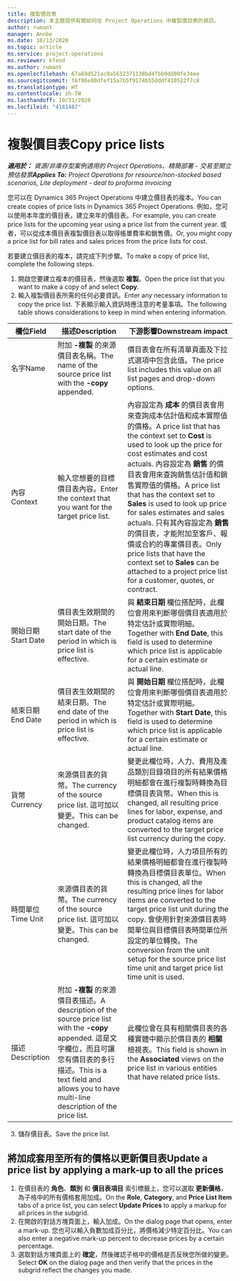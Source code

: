 ```yaml
---
title: 複製價目表
description: 本主題提供有關如何在 Project Operations 中複製價目表的資訊。
author: rumant
manager: Annbe
ms.date: 10/13/2020
ms.topic: article
ms.service: project-operations
ms.reviewer: kfend
ms.author: rumant
ms.openlocfilehash: 67a69d521ac0a5632371138bd4fbb9dd00fe34ee
ms.sourcegitcommit: f6f86e80dfef15a7b5f9174b55dddf410522f7c8
ms.translationtype: HT
ms.contentlocale: zh-TW
ms.lasthandoff: 10/31/2020
ms.locfileid: "4181487"
---
```

# <a name="copy-price-lists"></a><span data-ttu-id="fbdc7-103">複製價目表</span><span class="sxs-lookup"><span data-stu-id="fbdc7-103">Copy price lists</span></span>

<span data-ttu-id="fbdc7-104">_**適用於：** 資源/非庫存型案例適用的 Project Operations、精簡部署 - 交易至開立預估發票_</span><span class="sxs-lookup"><span data-stu-id="fbdc7-104">_**Applies To:** Project Operations for resource/non-stocked based scenarios, Lite deployment - deal to proforma invoicing_</span></span>

<span data-ttu-id="fbdc7-105">您可以在 Dynamics 365 Project Operations 中建立價目表的複本。</span><span class="sxs-lookup"><span data-stu-id="fbdc7-105">You can create copies of price lists in Dynamics 365 Project Operations.</span></span> <span data-ttu-id="fbdc7-106">例如，您可以使用本年度的價目表，建立來年的價目表。</span><span class="sxs-lookup"><span data-stu-id="fbdc7-106">For example, you can create price lists for the upcoming year using a price list from the current year.</span></span>  <span data-ttu-id="fbdc7-107">或者，可以從成本價目表複製價目表以取得帳單費率和銷售價。</span><span class="sxs-lookup"><span data-stu-id="fbdc7-107">Or, you might copy a price list for bill rates and sales prices from the price lists for cost.</span></span> 

<span data-ttu-id="fbdc7-108">若要建立價目表的複本，請完成下列步驟。</span><span class="sxs-lookup"><span data-stu-id="fbdc7-108">To make a copy of price list, complete the following steps.</span></span>

1. <span data-ttu-id="fbdc7-109">開啟您要建立複本的價目表，然後選取 **複製**。</span><span class="sxs-lookup"><span data-stu-id="fbdc7-109">Open the price list that you want to make a copy of and select **Copy**.</span></span>
2. <span data-ttu-id="fbdc7-110">輸入複製價目表所需的任何必要資訊。</span><span class="sxs-lookup"><span data-stu-id="fbdc7-110">Enter any necessary information to copy the price list.</span></span> <span data-ttu-id="fbdc7-111">下表顯示輸入資訊時應注意的考量事項。</span><span class="sxs-lookup"><span data-stu-id="fbdc7-111">The following table shows considerations to keep in mind when entering information.</span></span>

| <span data-ttu-id="fbdc7-112">欄位</span><span class="sxs-lookup"><span data-stu-id="fbdc7-112">Field</span></span> | <span data-ttu-id="fbdc7-113">描述</span><span class="sxs-lookup"><span data-stu-id="fbdc7-113">Description</span></span> | <span data-ttu-id="fbdc7-114">下游影響</span><span class="sxs-lookup"><span data-stu-id="fbdc7-114">Downstream impact</span></span> |
| --- | --- | --- |
| <span data-ttu-id="fbdc7-115">名字</span><span class="sxs-lookup"><span data-stu-id="fbdc7-115">Name</span></span> | <span data-ttu-id="fbdc7-116">附加 **-複製** 的來源價目表名稱。</span><span class="sxs-lookup"><span data-stu-id="fbdc7-116">The name of the source price list with the **-copy** appended.</span></span> | <span data-ttu-id="fbdc7-117">價目表會在所有清單頁面及下拉式選項中包含此值。</span><span class="sxs-lookup"><span data-stu-id="fbdc7-117">The price list includes this value on all list pages and drop-down options.</span></span> |
| <span data-ttu-id="fbdc7-118">內容</span><span class="sxs-lookup"><span data-stu-id="fbdc7-118">Context</span></span> | <span data-ttu-id="fbdc7-119">輸入您想要的目標價目表內容。</span><span class="sxs-lookup"><span data-stu-id="fbdc7-119">Enter the context that you want for the target price list.</span></span> | <span data-ttu-id="fbdc7-120">內容設定為 **成本** 的價目表會用來查詢成本估計值和成本實際值的價格。</span><span class="sxs-lookup"><span data-stu-id="fbdc7-120">A price list that has the context set to **Cost** is used to look up the price for cost estimates and cost actuals.</span></span> <span data-ttu-id="fbdc7-121">內容設定為 **銷售** 的價目表會用來查詢銷售估計值和銷售實際值的價格。</span><span class="sxs-lookup"><span data-stu-id="fbdc7-121">A price list that has the context set to **Sales** is used to look up price for sales estimates and sales actuals.</span></span> <span data-ttu-id="fbdc7-122">只有其內容設定為 **銷售** 的價目表，才能附加至客戶、報價或合約的專案價目表。</span><span class="sxs-lookup"><span data-stu-id="fbdc7-122">Only price lists that have the context set to **Sales** can be attached to a project price list for a customer, quotes, or contract.</span></span> |
| <span data-ttu-id="fbdc7-123">開始日期</span><span class="sxs-lookup"><span data-stu-id="fbdc7-123">Start Date</span></span> | <span data-ttu-id="fbdc7-124">價目表生效期間的開始日期。</span><span class="sxs-lookup"><span data-stu-id="fbdc7-124">The start date of the period in which is price list is effective.</span></span> | <span data-ttu-id="fbdc7-125">與 **結束日期** 欄位搭配時，此欄位會用來判斷哪個價目表適用於特定估計或實際明細。</span><span class="sxs-lookup"><span data-stu-id="fbdc7-125">Together with **End Date**, this field is used to determine which price list is applicable for a certain estimate or actual line.</span></span> |
| <span data-ttu-id="fbdc7-126">結束日期</span><span class="sxs-lookup"><span data-stu-id="fbdc7-126">End Date</span></span> | <span data-ttu-id="fbdc7-127">價目表生效期間的結束日期。</span><span class="sxs-lookup"><span data-stu-id="fbdc7-127">The end date of the period in which is price list is effective.</span></span> | <span data-ttu-id="fbdc7-128">與 **開始日期** 欄位搭配時，此欄位會用來判斷哪個價目表適用於特定估計或實際明細。</span><span class="sxs-lookup"><span data-stu-id="fbdc7-128">Together with **Start Date**, this field is used to determine which price list is applicable for a certain estimate or actual line.</span></span> |
| <span data-ttu-id="fbdc7-129">貨幣</span><span class="sxs-lookup"><span data-stu-id="fbdc7-129">Currency</span></span> | <span data-ttu-id="fbdc7-130">來源價目表的貨幣。</span><span class="sxs-lookup"><span data-stu-id="fbdc7-130">The currency of the source price list.</span></span> <span data-ttu-id="fbdc7-131">這可加以變更。</span><span class="sxs-lookup"><span data-stu-id="fbdc7-131">This can be changed.</span></span> | <span data-ttu-id="fbdc7-132">變更此欄位時，人力、費用及產品類別目錄項目的所有結果價格明細都會在進行複製時轉換為目標價目表貨幣。</span><span class="sxs-lookup"><span data-stu-id="fbdc7-132">When this is changed, all resulting price lines for labor, expense, and product catalog items are converted to the target price list currency during the copy.</span></span> |
| <span data-ttu-id="fbdc7-133">時間單位</span><span class="sxs-lookup"><span data-stu-id="fbdc7-133">Time Unit</span></span> | <span data-ttu-id="fbdc7-134">來源價目表的貨幣。</span><span class="sxs-lookup"><span data-stu-id="fbdc7-134">The currency of the source price list.</span></span> <span data-ttu-id="fbdc7-135">這可加以變更。</span><span class="sxs-lookup"><span data-stu-id="fbdc7-135">This can be changed.</span></span> | <span data-ttu-id="fbdc7-136">變更此欄位時，人力項目所有的結果價格明細都會在進行複製時轉換為目標價目表單位。</span><span class="sxs-lookup"><span data-stu-id="fbdc7-136">When this is changed, all the resulting price lines for labor items are converted to the target price list unit during the copy.</span></span> <span data-ttu-id="fbdc7-137">會使用針對來源價目表時間單位與目標價目表時間單位所設定的單位轉換。</span><span class="sxs-lookup"><span data-stu-id="fbdc7-137">The conversion from the unit setup for the source price list time unit and target price list time unit is used.</span></span> |
| <span data-ttu-id="fbdc7-138">描述</span><span class="sxs-lookup"><span data-stu-id="fbdc7-138">Description</span></span> | <span data-ttu-id="fbdc7-139">附加 **-複製** 的來源價目表描述。</span><span class="sxs-lookup"><span data-stu-id="fbdc7-139">A description of the source price list with the **-copy** appended.</span></span> <span data-ttu-id="fbdc7-140">這是文字欄位，而且可讓您有價目表的多行描述。</span><span class="sxs-lookup"><span data-stu-id="fbdc7-140">This is a text field and allows you to have multi-line description of the price list.</span></span> | <span data-ttu-id="fbdc7-141">此欄位會在具有相關價目表的各種實體中顯示於價目表的 **相關** 檢視表。</span><span class="sxs-lookup"><span data-stu-id="fbdc7-141">This field is shown in the **Associated** views on the price list in various entities that have related price lists.</span></span> |

3. <span data-ttu-id="fbdc7-142">儲存價目表。</span><span class="sxs-lookup"><span data-stu-id="fbdc7-142">Save the price list.</span></span> 

## <a name="update-a-price-list-by-applying-a-mark-up-to-all-the-prices"></a><span data-ttu-id="fbdc7-143">將加成套用至所有的價格以更新價目表</span><span class="sxs-lookup"><span data-stu-id="fbdc7-143">Update a price list by applying a mark-up to all the prices</span></span>

1. <span data-ttu-id="fbdc7-144">在價目表的 **角色**、**類別** 和 **價目表項目** 索引標籤上，您可以選取 **更新價格**，為子格中的所有價格套用加成。</span><span class="sxs-lookup"><span data-stu-id="fbdc7-144">On the **Role**, **Category**, and **Price List Item** tabs of a price list, you can select **Update Prices** to apply a markup for all prices in the subgrid.</span></span> 
2. <span data-ttu-id="fbdc7-145">在開啟的對話方塊頁面上，輸入加成。</span><span class="sxs-lookup"><span data-stu-id="fbdc7-145">On the dialog page that opens, enter a mark-up.</span></span> <span data-ttu-id="fbdc7-146">您也可以輸入負數加成百分比，將價格減少特定百分比。</span><span class="sxs-lookup"><span data-stu-id="fbdc7-146">You can also enter a negative mark-up percent to decrease prices by a certain percentage.</span></span> 
3. <span data-ttu-id="fbdc7-147">選取對話方塊頁面上的 **確定**，然後確認子格中的價格是否反映您所做的變更。</span><span class="sxs-lookup"><span data-stu-id="fbdc7-147">Select **OK** on the dialog page and then verify that the prices in the subgrid reflect the changes you made.</span></span>
